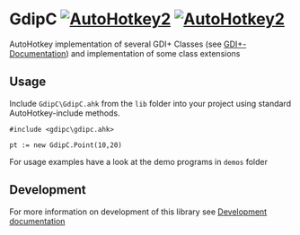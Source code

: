 # GdipC [![AutoHotkey2](https://img.shields.io/badge/Language-AutoHotkey2-red.svg)](https://autohotkey.com/) [![AutoHotkey2](https://img.shields.io/badge/version-AutoHotkey_2.0.a122-orange)](https://www.autohotkey.com/download/2.0/AutoHotkey_2.0-a122-f595abc2.zip)


AutoHotkey implementation of several GDI+ Classes (see [GDI+-Documentation](https://msdn.microsoft.com/en-us/library/windows/desktop/ms534487(v=vs.85).aspx))
and implementation of some class extensions

## Usage 

Include `GdipC\GdipC.ahk` from the `lib` folder into your project using standard AutoHotkey-include methods.

```autohotkey
#include <gdipc\gdipc.ahk>

pt := new GdipC.Point(10,20)
```

For usage examples have a look at the demo programs in `demos` folder

## Development

For more information on development of this library see [Development documentation](develop.md)